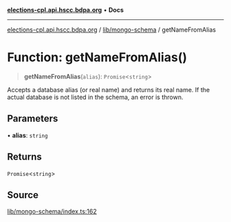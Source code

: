 [**elections-cpl.api.hscc.bdpa.org**](../../../README.md) • **Docs**

***

[elections-cpl.api.hscc.bdpa.org](../../../README.md) / [lib/mongo-schema](../README.md) / getNameFromAlias

# Function: getNameFromAlias()

> **getNameFromAlias**(`alias`): `Promise`\<`string`\>

Accepts a database alias (or real name) and returns its real name. If the
actual database is not listed in the schema, an error is thrown.

## Parameters

• **alias**: `string`

## Returns

`Promise`\<`string`\>

## Source

[lib/mongo-schema/index.ts:162](https://github.com/nhscc/elections_cpl.api.hscc.bdpa.org/blob/46ed5b306a3fd199be2bd28706c3da03542c6da3/lib/mongo-schema/index.ts#L162)
